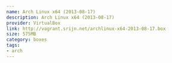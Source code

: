 ```yaml
---
name: Arch Linux x64 (2013-08-17)
description: Arch Linux x64 (2013-08-17)
provider: VirtualBox
link: http://vagrant.srijn.net/archlinux-x64-2013-08-17.box
size: 575MB
category: boxes
tags:
- arch
---
```

